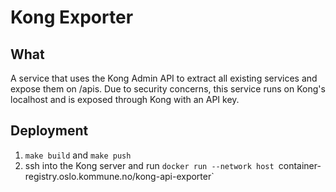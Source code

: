 # Kong Exporter

## What

A service that uses the Kong Admin API to extract all existing services and
expose them on /apis. Due to security concerns, this service runs on Kong's
localhost and is exposed through Kong with an API key.

## Deployment

1. `make build` and `make push`
2. ssh into the Kong server and run `docker run --network host `container-registry.oslo.kommune.no/kong-api-exporter`
